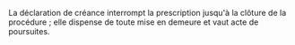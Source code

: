 La déclaration de créance interrompt la prescription jusqu'à la clôture de la procédure ; elle dispense de toute mise en demeure et vaut acte de poursuites. 


